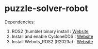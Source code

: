 # puzzle-solver-robot


Dependencies:
1. ROS2 (humble) binary install : [Website](https://docs.ros.org/en/humble/Installation/Ubuntu-Install-Debians.html#ubuntu-debian)
2. Install and enable CycloneDDS : [Website](https://docs.ros.org/en/humble/Installation/DDS-Implementations/Working-with-Eclipse-CycloneDDS.html#eclipse-cyclone-dds)
3. Install Webots_ROS2 (R2023a) : [Website](https://docs.ros.org/en/humble/Tutorials/Advanced/Simulators/Webots/Installation-Ubuntu.html#installation-ubuntu)
